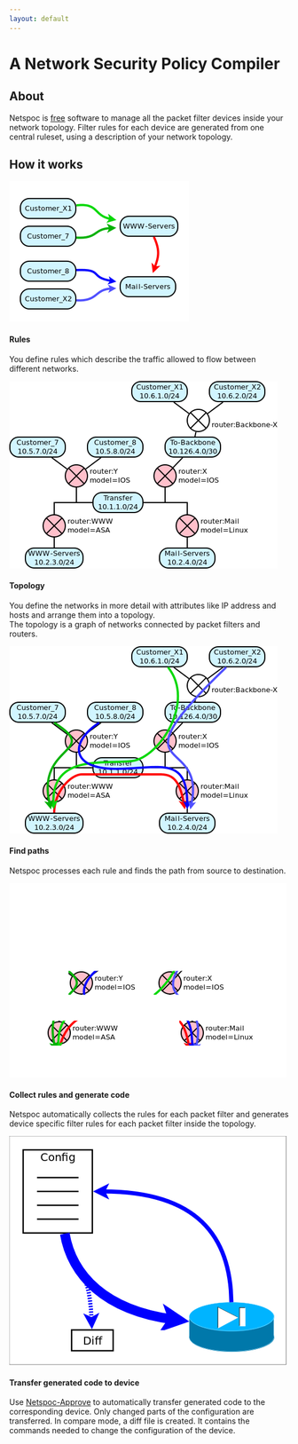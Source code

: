 ```yaml
---
layout: default
---
```


# A Network Security Policy Compiler

## About

Netspoc is [free](https://github.com/hknutzen/Netspoc/raw/releases/LICENSE)
software to manage all the packet filter devices inside your
network topology.  Filter rules for each device are generated from one
central ruleset, using a description of your network topology.

## How it works

<div class="gallery">

<div class="list" markdown="1">
 <a href="intro-rules.png"><img src="intro-rules.png"/></a>

#### Rules

You define rules which describe the traffic allowed to flow between
different networks.

</div>

<div class="list" markdown="1">
 <a href="intro-topo.png"><img src="intro-topo.png"/></a>

#### Topology

You define the networks in more detail with attributes like IP address
and hosts and arrange them into a topology.  
The topology is a graph of networks connected by packet filters and routers.

</div>

<div class="list" markdown="1">
 <a href="intro-topo-with-rules.png"><img src="intro-topo-with-rules.png"/></a>

#### Find paths

Netspoc processes each rule and finds the path from source 
to destination.

</div>

<div class="list" markdown="1">
 <a href="intro-topo-with-rules-covered.png"><img src="intro-topo-with-rules-covered.png"/></a>

#### Collect rules and generate code

Netspoc automatically collects the rules for each packet filter and
generates device specific filter rules for each packet filter inside
the topology.

</div>

<div class="list" markdown="1">
 <a href="approve.png"><img src="approve.png"/></a>

#### Transfer generated code to device

Use [Netspoc-Approve](https://github.com/hknutzen/Netspoc-Approve/) to
automatically transfer generated code to the corresponding
device. Only changed parts of the configuration are transferred. In
compare mode, a diff file is created. It contains the commands needed
to change the configuration of the device.

</div>

</div>
